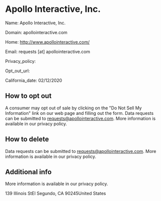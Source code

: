 
# Apollo Interactive, Inc.

Name: Apollo Interactive, Inc.

Domain: apollointeractive.com

Home: http://www.apollointeractive.com/

Email: requests [at] apollointeractive.com

Privacy_policy: 

Opt_out_url: 

California_date: 02/12/2020



## How to opt out

A consumer may opt out of sale by clicking on the "Do Not Sell My Information" link on our web page and filling out the form. Data requests can be submitted to requests@apollointeractive.com. More information is available in our privacy policy.

## How to delete

Data requests can be submitted to requests@apollointeractive.com. More information is available in our privacy policy.

## Additional info

More information is available in our privacy policy.

139 Illinois StEl Segundo, CA 90245United States

